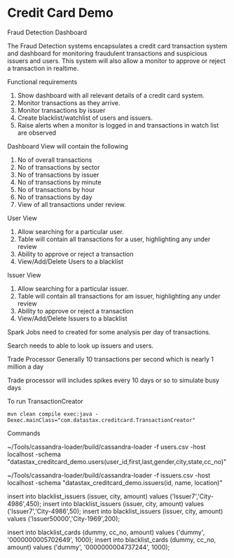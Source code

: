 Credit Card Demo
====================

Fraud Detection Dashboard

The Fraud Detection systems encapsulates a credit card transaction system and dashboard for monitoring fraudulent transactions and suspicious issuers and users. This system will also allow a monitor to approve or reject a transaction in realtime.



Functional requirements
1. Show dashboard with all relevant details of a credit card system.
2. Monitor transactions as they arrive.
3. Monitor transactions by issuer 
4. Create blacklist/watchlist of users and issuers.
5. Raise alerts when a monitor is logged in and transactions in watch list are observed

Dashboard View will contain the following 
1. No of overall transactions
2. No of transactions by sector
3. No of transactions by issuer
4. No of transactions by minute 
5. No of transactions by hour
6. No of transactions by day
7. View of all transactions under review.

User View 
1. Allow searching for a particular user. 
2. Table will contain all transactions for a user, 	highlighting any under review
3. Ability to approve or reject a transaction
4. View/Add/Delete Users to a blacklist

Issuer View
1. Allow searching for a particular issuer.
2. Table will contain all transactions for am issuer, highlighting any under review
3. Ability to approve or reject a transaction
4. View/Add/Delete Issuers to a blacklist

Spark Jobs need to created for some analysis per day of transactions.

Search needs to able to look up issuers and users.

Trade Processor
Generally 10 transactions per second which is nearly 1 million a day

Trade processor will includes spikes every 10 days or so to simulate busy days

To run TransactionCreator

	mvn clean compile exec:java -Dexec.mainClass="com.datastax.creditcard.TransactionCreator"


Commands

~/Tools/cassandra-loader/build/cassandra-loader -f users.csv -host localhost -schema "datastax_creditcard_demo.users(user_id,first,last,gender,city,state,cc_no)"

~/Tools/cassandra-loader/build/cassandra-loader -f issuers.csv -host localhost -schema "datastax_creditcard_demo.issuers(id, name, location)"

insert into blacklist_issuers (issuer, city, amount) values ('Issuer7','City-4986',450);
insert into blacklist_issuers (issuer, city, amount) values ('Issuer7','City-4986',50);
insert into blacklist_issuers (issuer, city, amount) values ('Issuer50000','City-1969',200);

insert into blacklist_cards (dummy, cc_no, amount) values ('dummy', '0000000005702649', 1000);
insert into blacklist_cards (dummy, cc_no, amount) values ('dummy', '0000000004737244', 1000);
